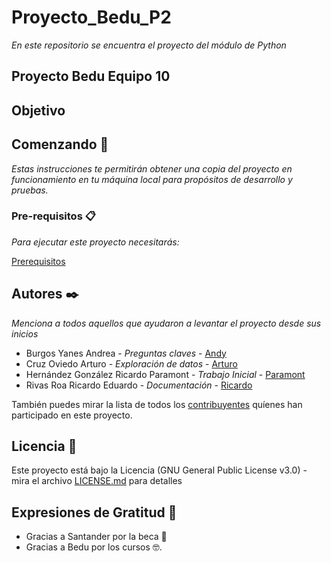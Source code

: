 # Proyecto_Bedu_P2
_En este repositorio se encuentra el proyecto del módulo de Python_


## Proyecto Bedu Equipo 10 

## Objetivo

## Comenzando 🚀

_Estas instrucciones te permitirán obtener una copia del proyecto en funcionamiento en tu máquina local para propósitos de desarrollo y pruebas._

### Pre-requisitos 📋

_Para ejecutar este proyecto necesitarás:_

[Prerequisitos](https://github.com/Arturoviedo/Proyecto_Bedu_P2/blob/main/requirements.txt)


## Autores ✒️

_Menciona a todos aquellos que ayudaron a levantar el proyecto desde sus inicios_

- Burgos Yanes Andrea - *Preguntas claves* - [Andy](https://github.com/andrea-burgs)
- Cruz Oviedo Arturo - *Exploración de datos* - [Arturo](https://github.com/Arturoviedo)
- Hernández González Ricardo Paramont - *Trabajo Inicial* - [Paramont](https://github.com/ParamontHdzGlz)
- Rivas Roa Ricardo Eduardo - *Documentación* - [Ricardo](https://github.com/RicardoRivasish)

También puedes mirar la lista de todos los [contribuyentes](https://github.com/Arturoviedo/Proyecto_Bedu_P2/graphs/contributors) quíenes han participado en este proyecto. 

## Licencia 📄

Este proyecto está bajo la Licencia (GNU General Public License v3.0) - mira el archivo [LICENSE.md](https://github.com/Arturoviedo/Proyecto_Bedu_P2/blob/main/LICENSE) para detalles

## Expresiones de Gratitud 🎁

* Gracias a Santander por la beca 📢
* Gracias a Bedu por los cursos 🤓.
